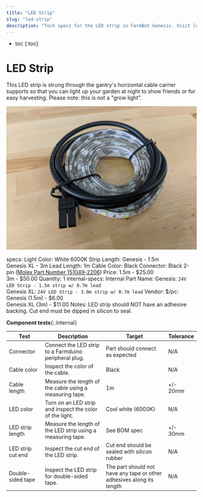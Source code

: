 ```yaml
---
title: "LED Strip"
slug: "led-strip"
description: "Tech specs for the LED strip in FarmBot Genesis. Visit [our shop](http://shop.farm.bot) to purchase parts."
---
```


* toc
{:toc}

# LED Strip

This LED strip is strung through the gantry's horizontal cable carrier supports so that you can light up your garden at night to show friends or for easy harvesting. Please note: this is not a "grow light".

![LED Strip](_images/led_strip.jpg)

specs:
  Light Color: White 6000K
  Strip Length: Genesis - 1.5m<br>Genesis XL - 3m
  Lead Length: 1m
  Cable Color: Black
  Connector: Black 2-pin ([Molex Part Number 151049-2206](https://www.molex.com/molex/products/datasheet.jsp?part=active/1510492206_CRIMP_HOUSINGS.xml))
  Price: 1.5m - $25.00<br>3m - $50.00
  Quantity: 1
internal-specs:
  Internal Part Name: Genesis: `24V LED Strip - 1.5m strip w/ 0.7m lead`<br>Genesis XL: `24V LED Strip - 3.0m strip w/ 0.7m lead`
  Vendor: 
  $/pc: Genesis (1.5m) - $6.00<br>Genesis XL (3m) - $11.00
  Notes: LED strip should NOT have an adhesive backing. Cut end must be dipped in silicon to seal.

**Component tests**{:.internal}

|Test         |Description  |Target       |Tolerance    |
|-------------|-------------|-------------|-------------|
|Connector    |Connect the LED strip to a Farmduino peripheral plug.|Part should connect as expected|N/A
|Cable color  |Inspect the color of the cable.|Black|N/A
|Cable length |Measure the length of the cable using a measuring tape.|1m|+/- 20mm
|LED color    |Turn on an LED strip and inspect the color of the light.|Cool white (6000K)|N/A
|LED strip length|Measure the length of the LED strip using a measuring tape.|See BOM spec|+/- 30mm
|LED strip cut end|Inspect the cut end of the LED strip.|Cut end should be sealed with silicon rubber|N/A
|Double-sided tape|Inspect the LED strip for double-sided tape.|The part should not have any tape or other adhesives along its length|N/A